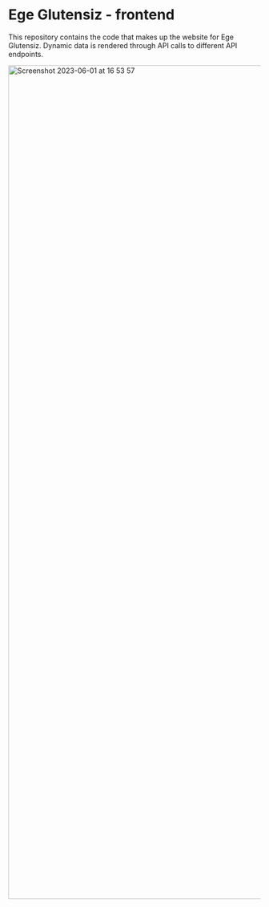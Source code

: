 # Ege Glutensiz - frontend

This repository contains the code that makes up the website for Ege Glutensiz. Dynamic data is rendered through API calls to different API endpoints.

<img width="1662" alt="Screenshot 2023-06-01 at 16 53 57" src="https://github.com/JenDin/EG_BlazorWasm/assets/78862890/495ac9c0-dd44-41ca-854f-49fd52f390cf">
